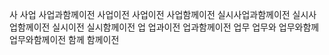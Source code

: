 사
사업
사업과함께이전
사업이전
사업이전
사업함께이전
실시사업과함께이전
실시사업함께이전
실시이전
실시함께이전
업
업과이전
업과함께이전
업무
업무와
업무와함께
업무와함께이전
함께
함께이전
